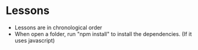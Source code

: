# Lessons

- Lessons are in chronological order
- When open a folder, run "npm install" to install the dependencies. (If it uses javascript)
